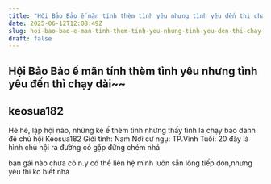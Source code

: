 ```yaml
---
title: "Hội Bảo Bảo ế mãn tính thèm tình yêu nhưng tình yêu đến thì chạy dài~~"
date: 2025-06-12T12:08:49Z
slug: hoi-bao-bao-e-man-tinh-them-tinh-yeu-nhung-tinh-yeu-den-thi-chay-dai
draft: false
---
```


## Hội Bảo Bảo ế mãn tính thèm tình yêu nhưng tình yêu đến thì chạy dài~~

## keosua182

Hê hê, lập hội nào, những kẻ ế thèm tình nhưng thấy tình là chạy  báo danh đê 
chủ hội
Keosua182
Giới tính: Nam
Nơi cư ngụ: TP.Vinh
Tuổi: 20
đây là hình chủ hội ra đường có gặp đừng chém nhá 
 

bạn gái nào chưa có n.y có thể liên hệ  mình luôn sẵn lòng tiếp đón,nhưng yêu thì ko biết nhá